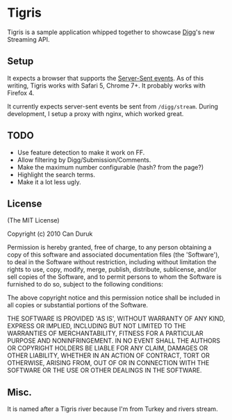 Tigris
======

Tigris is a sample application whipped together to showcase [Digg](http://digg.com)'s new
Streaming API.

Setup
-----

It expects a browser that supports the [Server-Sent events](http://dev.w3.org/html5/eventsource/). As of
this writing, Tigris works with Safari 5, Chrome 7+. It probably works
with Firefox 4.

It currently expects server-sent events be sent from `/digg/stream`. During
development, I setup a proxy with nginx, which worked great.

TODO
----

* Use feature detection to make it work on FF.
* Allow filtering by Digg/Submission/Comments.
* Make the maximum number configurable (hash? from the page?)
* Highlight the search terms.
* Make it a lot less ugly.

License
-------

(The MIT License)

Copyright (c) 2010 Can Duruk

Permission is hereby granted, free of charge, to any person obtaining
a copy of this software and associated documentation files (the
'Software'), to deal in the Software without restriction, including
without limitation the rights to use, copy, modify, merge, publish,
distribute, sublicense, and/or sell copies of the Software, and to
permit persons to whom the Software is furnished to do so, subject to
the following conditions:

The above copyright notice and this permission notice shall be
included in all copies or substantial portions of the Software.

THE SOFTWARE IS PROVIDED 'AS IS', WITHOUT WARRANTY OF ANY KIND,
EXPRESS OR IMPLIED, INCLUDING BUT NOT LIMITED TO THE WARRANTIES OF
MERCHANTABILITY, FITNESS FOR A PARTICULAR PURPOSE AND NONINFRINGEMENT.
IN NO EVENT SHALL THE AUTHORS OR COPYRIGHT HOLDERS BE LIABLE FOR ANY
CLAIM, DAMAGES OR OTHER LIABILITY, WHETHER IN AN ACTION OF CONTRACT,
TORT OR OTHERWISE, ARISING FROM, OUT OF OR IN CONNECTION WITH THE
SOFTWARE OR THE USE OR OTHER DEALINGS IN THE SOFTWARE.

Misc.
-----

It is named after a Tigris river because I'm from Turkey and rivers stream.
